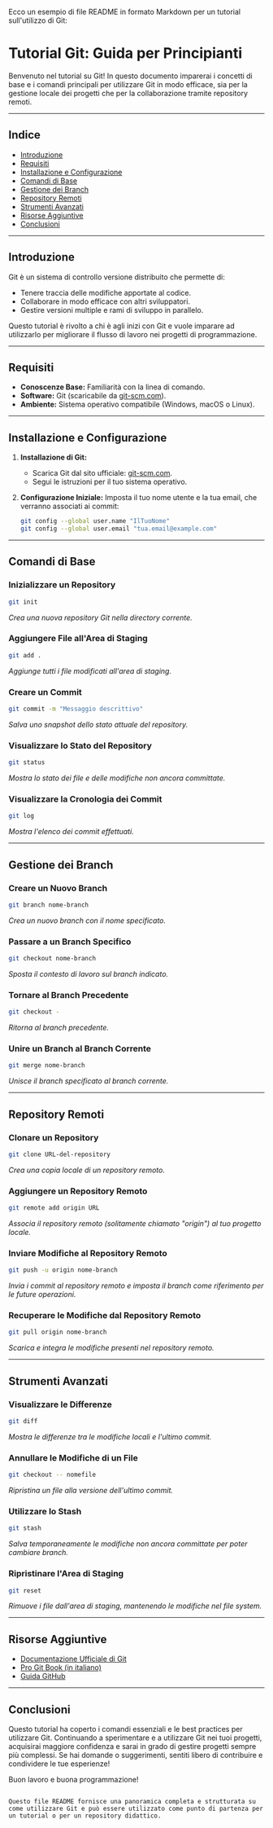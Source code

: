 Ecco un esempio di file README in formato Markdown per un tutorial sull'utilizzo di Git:

# Tutorial Git: Guida per Principianti

Benvenuto nel tutorial su Git! In questo documento imparerai i concetti di base e i comandi principali per utilizzare Git in modo efficace, sia per la gestione locale dei progetti che per la collaborazione tramite repository remoti.

---

## Indice

- [Introduzione](#introduzione)
- [Requisiti](#requisiti)
- [Installazione e Configurazione](#installazione-e-configurazione)
- [Comandi di Base](#comandi-di-base)
- [Gestione dei Branch](#gestione-dei-branch)
- [Repository Remoti](#repository-remoti)
- [Strumenti Avanzati](#strumenti-avanzati)
- [Risorse Aggiuntive](#risorse-aggiuntive)
- [Conclusioni](#conclusioni)

---

## Introduzione

Git è un sistema di controllo versione distribuito che permette di:
- Tenere traccia delle modifiche apportate al codice.
- Collaborare in modo efficace con altri sviluppatori.
- Gestire versioni multiple e rami di sviluppo in parallelo.

Questo tutorial è rivolto a chi è agli inizi con Git e vuole imparare ad utilizzarlo per migliorare il flusso di lavoro nei progetti di programmazione.

---

## Requisiti

- **Conoscenze Base:** Familiarità con la linea di comando.
- **Software:** Git (scaricabile da [git-scm.com](https://git-scm.com/)).
- **Ambiente:** Sistema operativo compatibile (Windows, macOS o Linux).

---

## Installazione e Configurazione

1. **Installazione di Git:**
   - Scarica Git dal sito ufficiale: [git-scm.com](https://git-scm.com/).
   - Segui le istruzioni per il tuo sistema operativo.

2. **Configurazione Iniziale:**
   Imposta il tuo nome utente e la tua email, che verranno associati ai commit:
   ```bash
   git config --global user.name "IlTuoNome"
   git config --global user.email "tua.email@example.com"

---

## Comandi di Base

### Inizializzare un Repository
```bash
git init
```
_Crea una nuova repository Git nella directory corrente._

### Aggiungere File all'Area di Staging
```bash
git add .
```
_Aggiunge tutti i file modificati all'area di staging._

### Creare un Commit
```bash
git commit -m "Messaggio descrittivo"
```
_Salva uno snapshot dello stato attuale del repository._

### Visualizzare lo Stato del Repository
```bash
git status
```
_Mostra lo stato dei file e delle modifiche non ancora committate._

### Visualizzare la Cronologia dei Commit
```bash
git log
```
_Mostra l'elenco dei commit effettuati._

---

## Gestione dei Branch

### Creare un Nuovo Branch
```bash
git branch nome-branch
```
_Crea un nuovo branch con il nome specificato._

### Passare a un Branch Specifico
```bash
git checkout nome-branch
```
_Sposta il contesto di lavoro sul branch indicato._

### Tornare al Branch Precedente
```bash
git checkout -
```
_Ritorna al branch precedente._

### Unire un Branch al Branch Corrente
```bash
git merge nome-branch
```
_Unisce il branch specificato al branch corrente._

---

## Repository Remoti

### Clonare un Repository
```bash
git clone URL-del-repository
```
_Crea una copia locale di un repository remoto._

### Aggiungere un Repository Remoto
```bash
git remote add origin URL
```
_Associa il repository remoto (solitamente chiamato "origin") al tuo progetto locale._

### Inviare Modifiche al Repository Remoto
```bash
git push -u origin nome-branch
```
_Invia i commit al repository remoto e imposta il branch come riferimento per le future operazioni._

### Recuperare le Modifiche dal Repository Remoto
```bash
git pull origin nome-branch
```
_Scarica e integra le modifiche presenti nel repository remoto._

---

## Strumenti Avanzati

### Visualizzare le Differenze
```bash
git diff
```
_Mostra le differenze tra le modifiche locali e l'ultimo commit._

### Annullare le Modifiche di un File
```bash
git checkout -- nomefile
```
_Ripristina un file alla versione dell'ultimo commit._

### Utilizzare lo Stash
```bash
git stash
```
_Salva temporaneamente le modifiche non ancora committate per poter cambiare branch._

### Ripristinare l'Area di Staging
```bash
git reset
```
_Rimuove i file dall'area di staging, mantenendo le modifiche nel file system._

---

## Risorse Aggiuntive

- [Documentazione Ufficiale di Git](https://git-scm.com/doc)
- [Pro Git Book (in italiano)](https://git-scm.com/book/it/v2)
- [Guida GitHub](https://guides.github.com/introduction/git-handbook/)

---

## Conclusioni

Questo tutorial ha coperto i comandi essenziali e le best practices per utilizzare Git. Continuando a sperimentare e a utilizzare Git nei tuoi progetti, acquisirai maggiore confidenza e sarai in grado di gestire progetti sempre più complessi. Se hai domande o suggerimenti, sentiti libero di contribuire e condividere le tue esperienze!

Buon lavoro e buona programmazione!
```

Questo file README fornisce una panoramica completa e strutturata su come utilizzare Git e può essere utilizzato come punto di partenza per un tutorial o per un repository didattico.
